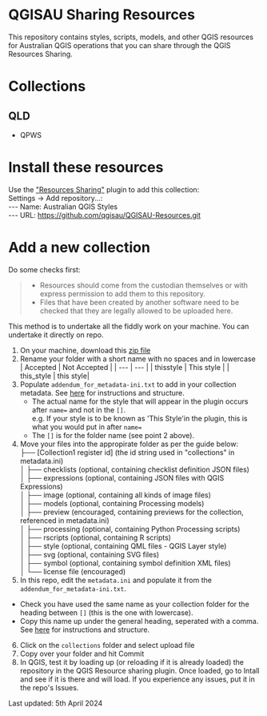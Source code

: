 # QGISAU Sharing Resources
This repository contains styles, scripts, models, and other QGIS resources for Australian QGIS operations that you can share through the QGIS Resources Sharing.

# Collections
## QLD
- QPWS

# Install these resources
Use the ["Resources Sharing"](http://www.akbargumbira.com/qgis_resources_sharing/) plugin to add this collection:\
Settings -> Add repository...:\
--- Name: Australian QGIS Styles\
--- URL: https://github.com/qgisau/QGISAU-Resources.git

# Add a new collection
Do some checks first:  
> - Resources should come from the custodian themselves or with express permission to add them to this repository.  
> - Files that have been created by another software need to be checked that they are legally allowed to be uploaded here.   

This method is to undertake all the fiddly work on your machine. You can undertake it directly on repo. 
1. On your machine, download this [zip file](collections/collectionN.zip)
2. Rename your folder with a short name with no spaces and in lowercase  
   | Accepted | Not Accepted |
   | --- | --- |
   | thisstyle | This style |
   | this_style | this style|   
3. Populate `addendum_for_metadata-ini.txt` to add in your collection metadata. See [here](https://qgis-contribution.github.io/QGIS-ResourceSharing/authoring/creating-metadata.html) for instructions and structure.  
   - The actual name for the style that will appear in the plugin occurs after `name=` and not in the `[]`.  
     e.g. If your style is to be known as 'This Style'in the plugin, this is what you would put in after `name=`  
   - The  `[]` is for the folder name (see point 2 above).          
4. Move your files into the appropirate folder as per the guide below:  
    ├── [Collection1 register id] (the id string used in "collections" in metadata.ini)  
    │   ├── checklists (optional, containing checklist definition JSON files)  
    │   ├── expressions (optional, containing JSON files with QGIS Expressions)  
    │   ├── image (optional, containing all kinds of image files)  
    │   ├── models (optional, containing Processing models)  
    │   ├── preview (encouraged, containing previews for the collection, referenced in metadata.ini)  
    │   ├── processing (optional, containing Python Processing scripts)  
    │   ├── rscripts (optional, containing R scripts)  
    │   ├── style (optional, containing QML files - QGIS Layer style)  
    │   ├── svg (optional, containing SVG files)  
    │   ├── symbol (optional, containing symbol definition XML files)  
    │   └── license file (encouraged)
5. In this repo, edit the `metadata.ini` and populate it from the `addendum_for_metadata-ini.txt`.
  - Check you have used the same name as your collection folder for the heading between `[]`  (this is the one with lowercase).
  - Copy this name up under the general heading, seperated with a comma.
       See [here](https://qgis-contribution.github.io/QGIS-ResourceSharing/authoring/creating-metadata.html) for instructions and structure.
6. Click on the `collections` folder and select upload file 
7. Copy over your folder and hit Commit
8. In QGIS, test it by loading up (or reloading if it is already loaded) the repository in the QGIS Resource sharing plugin. Once loaded, go to Intall and see if it is there and will load. If you experience any issues, put it in the repo's Issues.

     

Last updated: 5th April 2024
